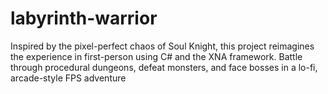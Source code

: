 # labyrinth-warrior
Inspired by the pixel-perfect chaos of Soul Knight, this project reimagines the experience in first-person using C# and the XNA framework. Battle through procedural dungeons, defeat monsters, and face bosses in a lo-fi, arcade-style FPS adventure

